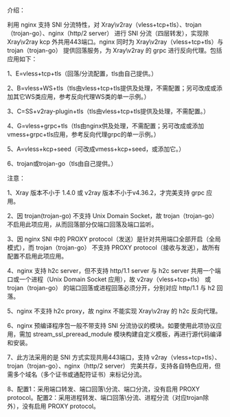 介绍：

利用 nginx 支持 SNI 分流特性，对 Xray\v2ray（vless+tcp+tls）、trojan（trojan-go）、nginx（http/2 server） 进行 SNI 分流（四层转发），实现除 Xray\v2ray kcp 外共用443端口。nginx 同时为 Xray\v2ray（vless+tcp+tls）与 trojan（trojan-go） 提供回落服务，为 Xray\v2ray 的 grpc 进行反向代理。包括应用如下：

1、E=vless+tcp+tls（回落/分流配置，tls由自己提供。）

2、B=vless+WS+tls（tls由vless+tcp+tls提供及处理，不需配置；另可改成或添加其它WS类应用，参考反向代理WS类的单一示例。）

3、C=SS+v2ray-plugin+tls（tls由vless+tcp+tls提供及处理，不需配置。）

4、G=vless+grpc+tls（tls由nginx供及处理，不需配置；另可改成或添加vmess+grpc+tls应用，参考反向代理grpc的单一示例。）

5、A=vless+kcp+seed（可改成vmess+kcp+seed，或添加它。）

6、trojan或trojan-go（tls由自己提供。）

注意：

1、Xray 版本不小于 1.4.0 或 v2ray 版本不小于v4.36.2，才完美支持 grpc 应用。

2、因 trojan(trojan-go) 不支持 Unix Domain Socket，故 trojan（trojan-go） 不启用此项应用，从而回落部分仅端口回落及端口监听。

3、因 nginx SNI 中的 PROXY protocol（发送）是针对共用端口全部开启（全局模式），而 trojan（trojan-go） 不支持 PROXY protocol（接收与发送），故所有配置不启用此项应用。

4、nginx 支持 h2c server，但不支持 http/1.1 server 与 h2c server 共用一个端口或一个进程（Unix Domain Socket 应用），故 v2ray（vless+tcp+tls） 或 trojan（trojan-go） 的端口回落或进程回落必须分开，分别对应 http/1.1 与 h2 回落。

5、nginx 不支持 h2c proxy，故 nginx 不能实现 Xray\v2ray 的 h2c 反向代理。

6、nginx 预编译程序包一般不带支持 SNI 分流协议的模块。如要使用此项协议应用，需加 stream_ssl_preread_module 模块构建自定义模板，再进行源代码编译和安装。

7、此方法采用的是 SNI 方式实现共用443端口，支持 v2ray（vless+tcp+tls）、trojan（trojan-go）、nginx（http/2 server） 完美共存，支持各自特色应用，但需多个域名（多个证书或通配符证书）来标记分流。

8、配置1：采用端口转发、端口回落\分流、端口分流，没有启用 PROXY protocol。配置2：采用进程转发、端口回落\分流、进程分流（对应trojan除外），没有启用 PROXY protocol。
